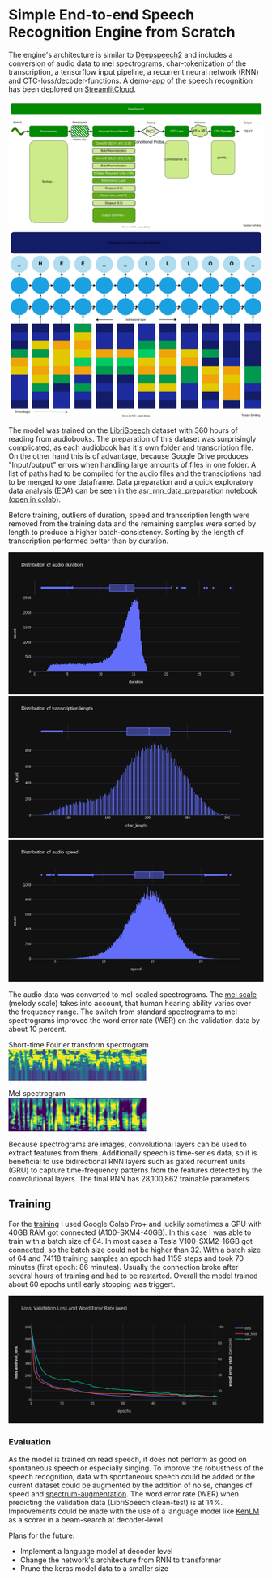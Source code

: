 # Simple End-to-end Speech Recognition Engine from Scratch

The engine's architecture is similar to [Deepspeech2](https://arxiv.org/abs/1512.02595) and includes a conversion of audio data to mel spectrograms, char-tokenization of the transcription, a tensorflow input pipeline, a recurrent neural network (RNN) and CTC-loss/decoder-functions.
A [demo-app](https://github.com/to-schi/asr-deepspeech2-webdemo) of the speech recognition has been deployed on [StreamlitCloud](https://share.streamlit.io/to-schi/asr-deepspeech2-webdemo/main).

![DeepSpeech2](./img/DeepSpeech2.drawio.svg)
![Decoder](./img/RNN%2BCTC.drawio.svg)

The model was trained on the [LibriSpeech](https://www.openslr.org/12/) dataset with 360 hours of reading from audiobooks. The preparation of this dataset was surprisingly complicated, as each audiobook has it's own folder and transcription file. On the other hand this is of advantage, because Google Drive produces "Input/output" errors when handling large amounts of files in one folder. A list of paths had to be compiled for the audio files and the transciptions had to be merged to one dataframe. Data preparation and a quick exploratory data analysis (EDA) can be seen in the [asr_rnn_data_preparation](https://github.com/to-schi/speech-recognition-from-scratch/blob/main/asr_rnn_data_preparation.ipynb) notebook [(open in colab)](https://colab.research.google.com/github/to-schi/speech-recognition-from-scratch/blob/main/asr_rnn_data_preparation.ipynb).

Before training, outliers of duration, speed and transcription length were removed from the training data and the remaining samples were sorted by length to produce a higher batch-consistency. Sorting by the length of transcription performed better than by duration.

![distribution of duration](img/dist_duration.png)
![distributionn of transcription length](./img/dist_char-length.png)
![distributionn of speed](./img/dist_speed.png)

The audio data was converted to mel-scaled spectrograms. The [mel scale](https://en.wikipedia.org/wiki/Mel_scale) (melody scale) takes into account, that human hearing ability varies over the frequency range. The switch from standard spectrograms to mel spectrograms improved the word error rate (WER) on the validation data by about 10 percent.

Short-time Fourier transform spectrogram  
![stft-spectrogram](img/stft-spectrogram.jpg)

Mel spectrogram  
![mel-spectrogram](img/mel-spectrogram.jpg)

Because spectrograms are images, convolutional layers can be used to extract features from them. Additionally speech is time-series data, so it is beneficial to use bidirectional RNN layers such as gated recurrent units (GRU) to capture time-frequency patterns from the features detected by the convolutional layers. The final RNN has 28,100,862 trainable parameters. 

## Training
For the [training](https://colab.research.google.com/github/to-schi/speech-recognition-from-scratch/blob/main/asr_rnn_training.ipynb) I used Google Colab Pro+ and luckily sometimes a GPU with 40GB RAM got connected (A100-SXM4-40GB). In this case I was able to train with a batch size of 64. In most cases a Tesla V100-SXM2-16GB got connected, so the batch size could not be higher than 32. With a batch size of 64 and 74118 training samples an epoch had 1159 steps and took 70 minutes (first epoch: 86 minutes). Usually the connection broke after several hours of training and had to be restarted. Overall the model trained about 60 epochs until early stopping was triggert.

![training](./img/history_plot.svg)

### Evaluation

As the model is trained on read speech, it does not perform as good on spontaneous speech or  especially singing. To improve the robustness of the speech recognition, data with spontaneous speech could be added or the current dataset could be augmented by the addition of noise, changes of speed and [spectrum-augmentation](https://arxiv.org/abs/1904.08779).
The word error rate (WER) when predicting the validation data (LibriSpeech clean-test) is at 14%. Improvements could be made with the use of a language model like [KenLM](https://kheafield.com/code/kenlm/) as a scorer in a beam-search at decoder-level.

Plans for the future:
- Implement a language model at decoder level
- Change the network's architecture from RNN to transformer
- Prune the keras model data to a smaller size

